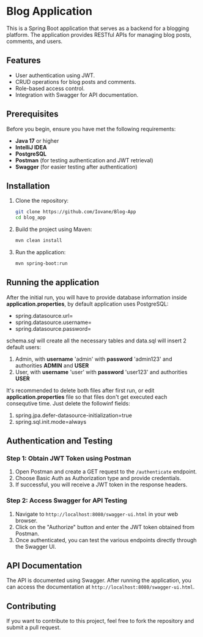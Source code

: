 # Blog Application
This is a Spring Boot application that serves as a backend for a blogging platform. The application provides RESTful APIs for managing blog posts, comments, and users.

## Features
- User authentication using JWT.
- CRUD operations for blog posts and comments.
- Role-based access control.
- Integration with Swagger for API documentation.

## Prerequisites
Before you begin, ensure you have met the following requirements:

- **Java 17** or higher
- **IntelliJ IDEA**
- **PostgreSQL**
- **Postman** (for testing authentication and JWT retrieval)
- **Swagger** (for easier testing after authentication)

## Installation
1. Clone the repository:

   ```bash
   git clone https://github.com/Iovane/Blog-App
   cd blog_app
   ```

2. Build the project using Maven:

   ```bash
   mvn clean install
   ```

3. Run the application:

   ```bash
   mvn spring-boot:run
   ```

## Running the application

After the initial run, you will have to provide database information inside **application.properties**, by default application uses PostgreSQL:
- spring.datasource.url=
- spring.datasource.username=
- spring.datasource.password=

schema.sql will create all the necessary tables and data.sql will insert 2 default users:
1. Admin, with **username** 'admin' with **password** 'admin123' and authorities **ADMIN** and **USER**
2. User, with **username** 'user' with **password** 'user123' and authorities **USER**

It's recommended to delete both files after first run, or edit **application.properties** file so that files don't get executed each consequtive time.
Just delete the followinf fields:
1. spring.jpa.defer-datasource-initialization=true
2. spring.sql.init.mode=always



## Authentication and Testing

### Step 1: Obtain JWT Token using Postman
1. Open Postman and create a GET request to the `/authenticate` endpoint.
2. Choose Basic Auth as Authorization type and provide credentials.
3. If successful, you will receive a JWT token in the response headers.

### Step 2: Access Swagger for API Testing
1. Navigate to `http://localhost:8080/swagger-ui.html` in your web browser.
2. Click on the "Authorize" button and enter the JWT token obtained from Postman.
3. Once authenticated, you can test the various endpoints directly through the Swagger UI.

## API Documentation
The API is documented using Swagger. After running the application, you can access the documentation at `http://localhost:8080/swagger-ui.html`.

## Contributing
If you want to contribute to this project, feel free to fork the repository and submit a pull request.
